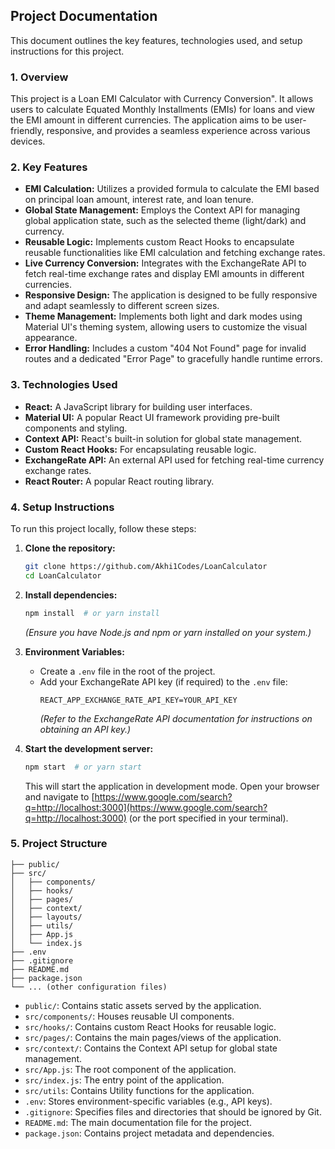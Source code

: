 ## Project Documentation

This document outlines the key features, technologies used, and setup instructions for this project.

### 1\. Overview

This project is a Loan EMI Calculator with Currency Conversion". It allows users to calculate Equated Monthly Installments (EMIs) for loans and view the EMI amount in different currencies. The application aims to be user-friendly, responsive, and provides a seamless experience across various devices.

### 2\. Key Features

- **EMI Calculation:** Utilizes a provided formula to calculate the EMI based on principal loan amount, interest rate, and loan tenure.
- **Global State Management:** Employs the Context API for managing global application state, such as the selected theme (light/dark) and currency.
- **Reusable Logic:** Implements custom React Hooks to encapsulate reusable functionalities like EMI calculation and fetching exchange rates.
- **Live Currency Conversion:** Integrates with the ExchangeRate API to fetch real-time exchange rates and display EMI amounts in different currencies.
- **Responsive Design:** The application is designed to be fully responsive and adapt seamlessly to different screen sizes.
- **Theme Management:** Implements both light and dark modes using Material UI's theming system, allowing users to customize the visual appearance.
- **Error Handling:** Includes a custom "404 Not Found" page for invalid routes and a dedicated "Error Page" to gracefully handle runtime errors.

### 3\. Technologies Used

- **React:** A JavaScript library for building user interfaces.
- **Material UI:** A popular React UI framework providing pre-built components and styling.
- **Context API:** React's built-in solution for global state management.
- **Custom React Hooks:** For encapsulating reusable logic.
- **ExchangeRate API:** An external API used for fetching real-time currency exchange rates.
- **React Router:** A popular React routing library.

### 4\. Setup Instructions

To run this project locally, follow these steps:

1.  **Clone the repository:**

    ```bash
    git clone https://github.com/Akhi1Codes/LoanCalculator
    cd LoanCalculator
    ```

2.  **Install dependencies:**

    ```bash
    npm install  # or yarn install
    ```

    _(Ensure you have Node.js and npm or yarn installed on your system.)_

3.  **Environment Variables:**

    - Create a `.env` file in the root of the project.
    - Add your ExchangeRate API key (if required) to the `.env` file:
      ```
      REACT_APP_EXCHANGE_RATE_API_KEY=YOUR_API_KEY
      ```
      _(Refer to the ExchangeRate API documentation for instructions on obtaining an API key.)_

4.  **Start the development server:**

    ```bash
    npm start  # or yarn start
    ```

    This will start the application in development mode. Open your browser and navigate to [https://www.google.com/search?q=http://localhost:3000](https://www.google.com/search?q=http://localhost:3000) (or the port specified in your terminal).

### 5\. Project Structure

```
├── public/
├── src/
│   ├── components/
│   ├── hooks/
│   ├── pages/
│   ├── context/
│   ├── layouts/
│   ├── utils/
│   ├── App.js
│   └── index.js
├── .env
├── .gitignore
├── README.md
├── package.json
└── ... (other configuration files)
```

- `public/`: Contains static assets served by the application.
- `src/components/`: Houses reusable UI components.
- `src/hooks/`: Contains custom React Hooks for reusable logic.
- `src/pages/`: Contains the main pages/views of the application.
- `src/context/`: Contains the Context API setup for global state management.
- `src/App.js`: The root component of the application.
- `src/index.js`: The entry point of the application.
- `src/utils`: Contains Utility functions for the application.
- `.env`: Stores environment-specific variables (e.g., API keys).
- `.gitignore`: Specifies files and directories that should be ignored by Git.
- `README.md`: The main documentation file for the project.
- `package.json`: Contains project metadata and dependencies.
